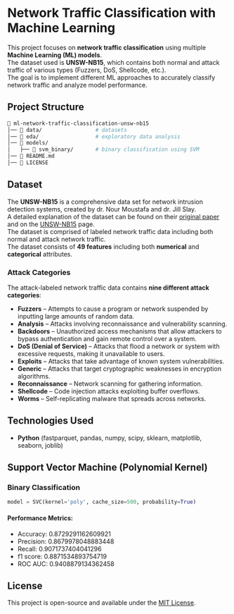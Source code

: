 # Network Traffic Classification with Machine Learning  

This project focuses on **network traffic classification** using multiple **Machine Learning (ML) models**.  
The dataset used is **UNSW-NB15**, which contains both normal and attack traffic of various types (Fuzzers, DoS, Shellcode, etc.).  
The goal is to implement different ML approaches to accurately classify network traffic and analyze model performance.

## Project Structure  

```bash
📂 ml-network-traffic-classification-unsw-nb15  
│── 📂 data/                 # datasets  
│── 📂 eda/                  # exploratory data analysis
│── 📂 models/                 
│   ├── 📂 svm_binary/       # binary classification using SVM 
│── 📜 README.md             
│── 📜 LICENSE                
```

## Dataset
The **UNSW-NB15** is a comprehensive data set for network intrusion detection systems, created by dr. Nour Moustafa and dr. Jill Slay.  
A detailed explanation of the dataset can be found on their [original paper](https://ieeexplore.ieee.org/abstract/document/7348942) and on the [UNSW-NB15](https://research.unsw.edu.au/projects/unsw-nb15-dataset) page.  
The dataset is comprised of labeled network traffic data including both normal and attack network traffic.  
The dataset consists of **49 features** including both **numerical** and **categorical** attributes.

### Attack Categories  
The attack-labeled network traffic data contains **nine different attack categories**:

- **Fuzzers** – Attempts to cause a program or network suspended by inputting large amounts of random data.
- **Analysis** – Attacks involving reconnaissance and vulnerability scanning.  
- **Backdoors** – Unauthorized access mechanisms that allow attackers to bypass authentication and gain remote control over a system.
- **DoS (Denial of Service)** – Attacks that flood a network or system with excessive requests, making it unavailable to users.
- **Exploits** – Attacks that take advantage of known system vulnerabilities.  
- **Generic** – Attacks that target cryptographic weaknesses in encryption algorithms.  
- **Reconnaissance** – Network scanning for gathering information.  
- **Shellcode** – Code injection attacks exploiting buffer overflows.  
- **Worms** – Self-replicating malware that spreads across networks.    

## Technologies Used  
- **Python** (fastparquet, pandas, numpy, scipy, sklearn, matplotlib, seaborn, joblib)  

## Support Vector Machine (Polynomial Kernel)

### Binary Classification
 ```python
 model = SVC(kernel='poly', cache_size=500, probability=True)
 ```

#### Performance Metrics:
- Accuracy: 0.8729291162609921
- Precision: 0.8679978048883448
- Recall: 0.9071737404041296
- f1 score: 0.8871534893754719
- ROC AUC: 0.9408879134362458

## License  
This project is open-source and available under the [MIT License](LICENCE).  